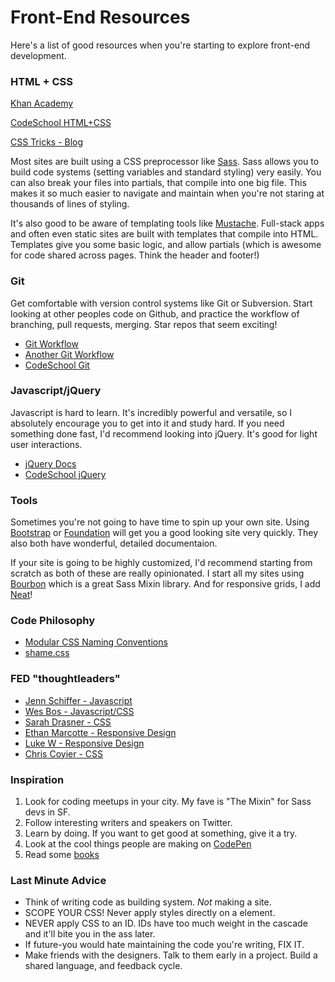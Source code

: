 # Front-End Resources
Here's a list of good resources when you're starting to explore front-end development. 

### HTML + CSS
[Khan Academy](https://www.khanacademy.org/computing/computer-programming/html-css)

[CodeSchool HTML+CSS](https://www.codeschool.com/learn/html-css)

[CSS Tricks - Blog](https://css-tricks.com/snippets/css/)

Most sites are built using a CSS preprocessor like [Sass](http://sass-lang.com/). Sass allows you to build code systems (setting variables and standard styling) very easily. You can also break your files into partials, that compile into one big file. This makes it so much easier to navigate and maintain when you're not staring at thousands of lines of styling.

It's also good to be aware of templating tools like [Mustache](https://mustache.github.io/). Full-stack apps and often even static sites are built with templates that compile into HTML. Templates give you some basic logic, and allow partials (which is awesome for code shared across pages. Think the header and footer!)



### Git
Get comfortable with version control systems like Git or Subversion. Start looking at other peoples code on Github, and practice the workflow of branching, pull requests, merging. Star repos that seem exciting!

* [Git Workflow](https://guides.github.com/introduction/flow/)
* [Another Git Workflow](https://bocoup.com/blog/git-workflow-walkthrough-feature-branches)
* [CodeSchool Git](https://www.codeschool.com/learn/git)




### Javascript/jQuery
Javascript is hard to learn. It's incredibly powerful and versatile, so I absolutely encourage you to get into it and study hard. If you need something done fast, I'd recommend looking into jQuery. It's good for light user interactions.

* [jQuery Docs](http://api.jquery.com/)
* [CodeSchool jQuery](https://www.codeschool.com/courses/try-jquery)




### Tools
Sometimes you're not going to have time to spin up your own site. Using [Bootstrap](http://getbootstrap.com/) or [Foundation](http://foundation.zurb.com/) will get you a good looking site very quickly. They also both have wonderful, detailed documentaion. 

If your site is going to be highly customized, I'd recommend starting from scratch as both of these are really opinionated. I start all my sites using [Bourbon](http://bourbon.io/) which is a great Sass Mixin library. And for responsive grids, I add [Neat](http://neat.bourbon.io/)!




### Code Philosophy
* [Modular CSS Naming Conventions](http://thesassway.com/advanced/modular-css-naming-conventions)
* [shame.css](https://csswizardry.com/2013/04/shame-css/)
 
 
 
### FED "thoughtleaders" 
* [Jenn Schiffer - Javascript](https://twitter.com/jennschiffer)
* [Wes Bos - Javascript/CSS](https://twitter.com/wesbos)
* [Sarah Drasner - CSS](https://twitter.com/sarah_edo)
* [Ethan Marcotte - Responsive Design](https://twitter.com/beep)
* [Luke W - Responsive Design](https://twitter.com/lukew)
* [Chris Coyier - CSS](https://twitter.com/chriscoyier)


### Inspiration
1. Look for coding meetups in your city. My fave is  "The Mixin" for Sass devs in SF.
2. Follow interesting writers and speakers on Twitter.
3. Learn by doing. If you want to get good at something, give it a try.
4. Look at the cool things people are making on [CodePen](https://codepen.io/pens/)
5. Read some [books](https://abookapart.com/collections/front-end-fundamentals)


### Last Minute Advice
- Think of writing code as building system. _Not_ making a site.
- SCOPE YOUR CSS! Never apply styles directly on a element.
- NEVER apply CSS to an ID. IDs have too much weight in the cascade and it'll bite you in the ass later.
- If future-you would hate maintaining the code you're writing, FIX IT.
- Make friends with the designers. Talk to them early in a project. Build a shared language, and feedback cycle. 

